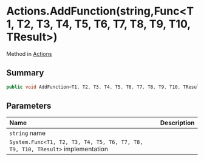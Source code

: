 # Actions.AddFunction(string,Func<T1, T2, T3, T4, T5, T6, T7, T8, T9, T10, TResult>)

Method in [Actions](/docs/api/csharp/yarn.unity.actions.md)

## Summary



```csharp
public void AddFunction<T1, T2, T3, T4, T5, T6, T7, T8, T9, T10, TResult>(string name, Func<T1, T2, T3, T4, T5, T6, T7, T8, T9, T10, TResult> implementation);
```

## Parameters

|Name|Description|
|:---|:---|
|`string` name||
|`System.Func<T1, T2, T3, T4, T5, T6, T7, T8, T9, T10, TResult>` implementation||

